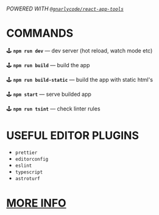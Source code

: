 ###### _POWERED WITH [`@gnarlycode/react-app-tools`](https://github.com/gnarlycode/react-app-tools)_

# COMMANDS

🕹 **`npm run dev`** — dev server (hot reload, watch mode etc)

🕹 **`npm run build`** — build the app

🕹 **`npm run build-static`** — build the app with static html's

🕹 **`npm start`** — serve builded app

🕹 **`npm run tsint`** — check linter rules

# USEFUL EDITOR PLUGINS

- `prettier`
- `editorconfig`
- `eslint`
- `typescript`
- `astroturf`

# [MORE INFO](https://github.com/gnarlycode/create-gnarly-app)
